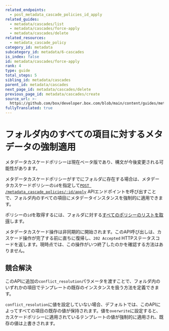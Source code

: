 ```yaml
---
related_endpoints:
  - post_metadata_cascade_policies_id_apply
related_guides:
  - metadata/cascades/list
  - metadata/cascades/force-apply
  - metadata/cascades/delete
related_resources:
  - metadata_cascade_policy
category_id: metadata
subcategory_id: metadata/6-cascades
is_index: false
id: metadata/cascades/force-apply
rank: 4
type: guide
total_steps: 5
sibling_id: metadata/cascades
parent_id: metadata/cascades
next_page_id: metadata/cascades/delete
previous_page_id: metadata/cascades/create
source_url: >-
  https://github.com/box/developer.box.com/blob/main/content/guides/metadata/6-cascades/4-force-apply.md
fullyTranslated: true
---
```

# フォルダ内のすべての項目に対するメタデータの強制適用

<Message warning>

メタデータカスケードポリシーは現在ベータ版であり、構文が今後変更される可能性があります。

</Message>

メタデータカスケードポリシーがすでにフォルダに存在する場合は、メタデータカスケードポリシーの`id`を指定して[`POST /metadata_cascade_policies/:id/apply`][e_post] APIエンドポイントを呼び出すことで、フォルダ内のすべての項目にメタデータインスタンスを強制的に適用できます。

<Samples id="post_metadata_cascade_policies_id_apply">

</Samples>

<Message>

ポリシーの`id`を取得するには、フォルダに対する[すべてのポリシーのリストを取得][g_list_policies]します。

</Message>

<Message warning>

メタデータカスケード操作は非同期的に開始されます。このAPI呼び出しは、カスケード操作が完了する前に直ちに復帰し、`202 Accepted` HTTPステータスコードを返します。現時点では、この操作がいつ終了したのかを確認する方法はありません。

</Message>

## 競合解決

このAPIに追加の`conflict_resolution`パラメータを渡すことで、フォルダ内のいずれかの項目でテンプレートの既存のインスタンスを扱う方法を定義できます。

`conflict_resolution`に値を設定していない場合、デフォルトでは、このAPIによってすべての項目の既存の値が保持されます。値を`overwrite`に設定すると、カスケードポリシーに適用されているテンプレートの値が強制的に適用され、既存の値は上書きされます。

[e_post]: e://post_metadata_cascade_policies_id_apply

[g_list_policies]: g://metadata/cascades/list
